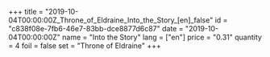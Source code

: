 +++
title = "2019-10-04T00:00:00Z_Throne_of_Eldraine_Into_the_Story_[en]_false"
id = "c838f08e-7fb6-46e7-83bb-dce8877d6c87"
date = "2019-10-04T00:00:00Z"
name = "Into the Story"
lang = ["en"]
price = "0.31"
quantity = 4
foil = false
set = "Throne of Eldraine"
+++
